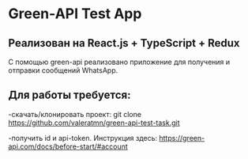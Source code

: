 # Green-API Test App

## Реализован на React.js + TypeScript + Redux

С помощью green-api реализовано приложение для получения и отправки сообщений WhatsApp.

## Для работы требуется:

-скачать/клонировать проект:
git clone https://github.com/valeratmn/green-api-test-task.git

-получить id и api-token.
Инструкция здесь: https://green-api.com/docs/before-start/#account
